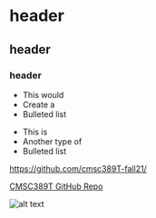 # header
## header
### header


* This would
* Create a 
* Bulleted list

- This is 
- Another type of 
- Bulleted list


<https://github.com/cmsc389T-fall21/>



[CMSC389T GitHub Repo](https://github.com/cmsc389T-fall21)


![alt text](https://github.com/michelleUMD/courses-introduction-to-r/blob/master/img/shield_image.png)
